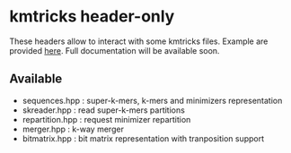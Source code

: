 # kmtricks header-only

These headers allow to interact with some kmtricks files. Example are provided [here](../snippets). Full documentation will be available soon.

## Available

* sequences.hpp : super-k-mers, k-mers and minimizers representation
* skreader.hpp : read super-k-mers partitions 
* repartition.hpp : request minimizer repartition
* merger.hpp : k-way merger
* bitmatrix.hpp : bit matrix representation with tranposition support

